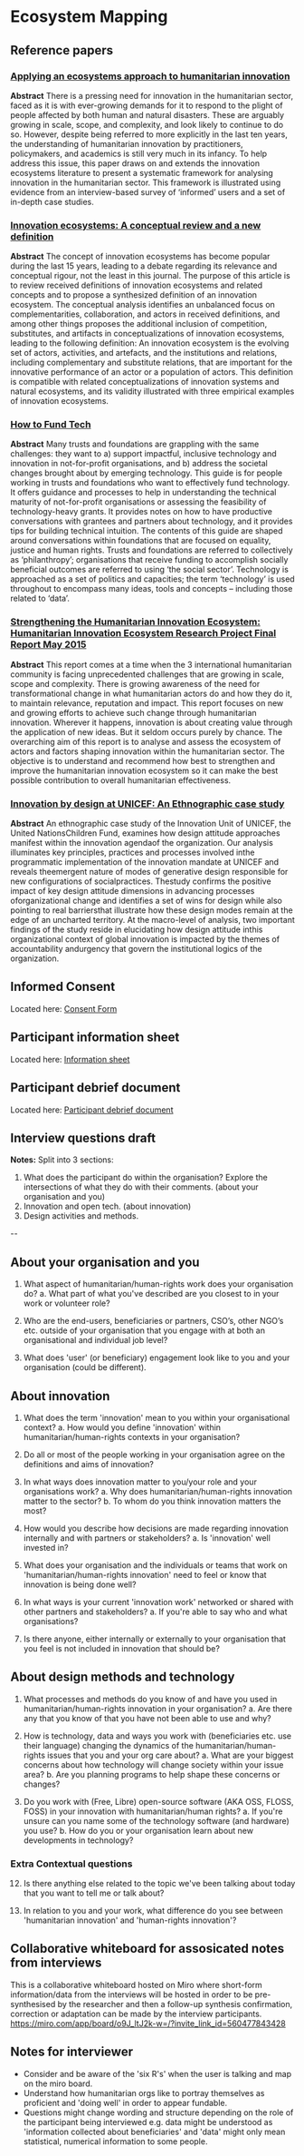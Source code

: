 # Ecosystem Mapping

## Reference papers

### [Applying an ecosystems approach to humanitarian innovation](https://www.sciencedirect.com/science/article/abs/pii/S004016252031355X)
**Abstract**
There is a pressing need for innovation in the humanitarian sector, faced as it is with ever-growing demands for it to respond to the plight of people affected by both human and natural disasters. These are arguably growing in scale, scope, and complexity, and look likely to continue to do so. However, despite being referred to more explicitly in the last ten years, the understanding of humanitarian innovation by practitioners, policymakers, and academics is still very much in its infancy. To help address this issue, this paper draws on and extends the innovation ecosystems literature to present a systematic framework for analysing innovation in the humanitarian sector. This framework is illustrated using evidence from an interview-based survey of ‘informed’ users and a set of in-depth case studies.

### [Innovation ecosystems: A conceptual review and a new definition](https://www.sciencedirect.com/science/article/pii/S0166497218303870)
**Abstract**
The concept of innovation ecosystems has become popular during the last 15 years, leading to a debate regarding its relevance and conceptual rigour, not the least in this journal. The purpose of this article is to review received definitions of innovation ecosystems and related concepts and to propose a synthesized definition of an innovation ecosystem. The conceptual analysis identifies an unbalanced focus on complementarities, collaboration, and actors in received definitions, and among other things proposes the additional inclusion of competition, substitutes, and artifacts in conceptualizations of innovation ecosystems, leading to the following definition: An innovation ecosystem is the evolving set of actors, activities, and artefacts, and the institutions and relations, including complementary and substitute relations, that are important for the innovative performance of an actor or a population of actors. This definition is compatible with related conceptualizations of innovation systems and natural ecosystems, and its validity illustrated with three empirical examples of innovation ecosystems.

### [How to Fund Tech](http://alixdunn.com/how-to-fund-tech/)
**Abstract**
Many trusts and foundations are grappling with the same challenges: they want to a) support impactful, inclusive technology and innovation in not-for-profit organisations, and b) address the societal changes brought about by emerging technology.
This guide is for people working in trusts and foundations who want to effectively fund technology. It offers guidance and processes to help in understanding the technical maturity of not-for-profit organisations or assessing the feasibility of technology-heavy grants. It provides notes on how to have productive conversations with grantees and partners about technology, and it provides tips for building technical intuition.
The contents of this guide are shaped around conversations within foundations that are focused on equality, justice and human rights.
Trusts and foundations are referred to collectively as ‘philanthropy’; organisations that receive funding to accomplish socially beneficial outcomes are referred to using ‘the social sector’. Technology is approached as a set of politics and capacities; the term ‘technology’ is used throughout to encompass many ideas, tools and concepts – including those related to ‘data’.

### [Strengthening the Humanitarian Innovation Ecosystem: Humanitarian Innovation Ecosystem Research Project Final Report May 2015](https://cris.brighton.ac.uk/ws/files/368414/2015%20Rush%20Strengthening%20the%20humanitarian%20ecosystem.pdf)

**Abstract**
This report comes at a time when the 3 international humanitarian community is facing unprecedented challenges that are growing in scale, scope and complexity. There is growing awareness of the need for transformational change in what humanitarian actors do and how they do it, to maintain relevance, reputation and impact. This report focuses on new and growing efforts to achieve such change through humanitarian innovation. Wherever it happens, innovation is about creating value through the application of new ideas. But it seldom occurs purely by chance. The overarching aim of this report is to analyse and assess the ecosystem of actors and factors shaping innovation within the humanitarian sector. The objective is to understand and recommend how best to strengthen and improve the humanitarian innovation ecosystem so it can make the best possible contribution to overall humanitarian effectiveness. 

### [Innovation by design at UNICEF: An Ethnographic case study](https://www.academia.edu/16972372/Innovation_by_Design_at_UNICEF)

**Abstract**
An ethnographic case study of the Innovation Unit of UNICEF, the United NationsChildren Fund, examines how design attitude approaches manifest within the innovation agendaof the organization. Our analysis illuminates key principles, practices and processes involved inthe programmatic implementation of the innovation mandate at UNICEF and reveals theemergent nature of modes of generative design responsible for new configurations of socialpractices. Thestudy confirms the positive impact of key design attitude dimensions in advancing processes oforganizational change and identifies a set of wins for design while also pointing to real barriersthat illustrate how these design modes remain at the edge of an uncharted territory. At the macro-level of analysis, two important findings of the study reside in elucidating how design attitude inthis organizational context of global innovation is impacted by the themes of accountability andurgency that govern the institutional logics of the organization.


## Informed Consent
Located here: [Consent Form](https://github.com/Erioldoesdesign/Design_HOSS_PhD/blob/main/ecosystem%20mapping%20Interviews/ecosystem-mapping-consent-form.md)

## Participant information sheet
Located here: [Information sheet](https://github.com/Erioldoesdesign/Design_HOSS_PhD/blob/main/ecosystem%20mapping%20Interviews/ecosystem-mapping-participant-information-sheet.md)

## Participant debrief document
Located here: [Participant debrief document](https://github.com/Erioldoesdesign/Design_HOSS_PhD/blob/main/ecosystem%20mapping%20Interviews/ecosystem-mapping-debrief-doc-nov-2021.md)


## Interview questions draft

**Notes:** Split into 3 sections: 
1. What does the participant do within the organisation? Explore the intersections of what they do with their comments. (about your organisation and you)
2. Innovation and open tech. (about innovation)
3. Design activities and methods.

--

## About your organisation and you

1. What aspect of humanitarian/human-rights work does your organisation do?
   a. What part of what you've described are you closest to in your work or volunteer role?
   
2. Who are the end-users, beneficiaries or partners, CSO’s, other NGO’s etc. outside of your organisation that you engage with at both an organisational and individual job level?

3. What does 'user' (or beneficiary) engagement look like to you and your organisation (could be different).

## About innovation

1. What does the term 'innovation' mean to you within your organisational context? 
   a. How would you define 'innovation' within humanitarian/human-rights contexts in your organisation? 
   
2. Do all or most of the people working in your organisation agree on the definitions and aims of innovation?

3. In what ways does innovation matter to you/your role and your organisations work? 
   a. Why does humanitarian/human-rights innovation matter to the sector? 
   b. To whom do you think innovation matters the most?
   
4. How would you describe how decisions are made regarding innovation internally and with partners or stakeholders? 
   a. Is 'innovation' well invested in?
   
5. What does your organisation and the individuals or teams that work on 'humanitarian/human-rights innovation' need to feel or know that innovation is being done well?

6. In what ways is your current 'innovation work' networked or shared with other partners and stakeholders? 
   a. If you're able to say who and what organisations?

7. Is there anyone, either internally or externally to your organisation that you feel is not included in innovation that should be?

## About design methods and technology

1. What processes and methods do you know of and have you used in humanitarian/human-rights innovation in your organisation? 
   a. Are there any that you know of that you have not been able to use and why?

2. How is technology, data and ways you work with (beneficiaries etc. use their language) changing the dynamics of the humanitarian/human-rights issues that you and your org care about? 
   a. What are your biggest concerns about how technology will change society within your issue area? 
   b. Are you planning programs to help shape these concerns or changes?

3. Do you work with (Free, Libre) open-source software (AKA OSS, FLOSS, FOSS) in your innovation with humanitarian/human rights? 
   a. If you're unsure can you name some of the technology software (and hardware) you use? 
   b. How do you or your organisation learn about new developments in technology?
   

  
### Extra Contextual questions

12. Is there anything else related to the topic we've been talking about today that you want to tell me or talk about?

13. In relation to you and your work, what difference do you see between 'humanitarian innovation' and 'human-rights innovation'?


## Collaborative whiteboard for assosicated notes from interviews

This is a collaborative whiteboard hosted on Miro where short-form information/data from the interviews will be hosted in order to be pre-synthesised by the researcher and then a follow-up synthesis confirmation, correction or adaptation can be made by the interview participants.
https://miro.com/app/board/o9J_ltJ2k-w=/?invite_link_id=560477843428


## Notes for interviewer

- Consider and be aware of the 'six R's' when the user is talking and map on the miro board.
- Understand how humanitarian orgs like to portray themselves as proficient and 'doing well' in order to appear fundable.
- Questions might change wording and structure depending on the role of the participant being interviewed e.g. data might be understood as 'information collected about beneficiaries' and 'data' might only mean statistical, numerical information to some people.
